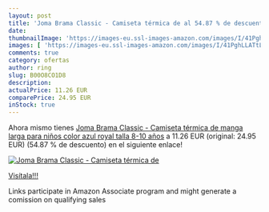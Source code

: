 ```yaml
---
layout: post
title: 'Joma Brama Classic - Camiseta térmica de al 54.87 % de descuento'
date: 
thumbnailImage: 'https://images-eu.ssl-images-amazon.com/images/I/41PghLLATtL._SL200_.jpg'
images: [ 'https://images-eu.ssl-images-amazon.com/images/I/41PghLLATtL._SL200_.jpg' ]
comments: true
category: ofertas
author: ring
slug: B00O8CO1D8
description:
actualPrice: 11.26 EUR
comparePrice: 24.95 EUR
inStock: true
---
```


Ahora mismo tienes [Joma Brama Classic - Camiseta térmica de manga larga para niños  color azul royal  talla 8-10 años](https://www.amazon.es/dp/B00O8CO1D8/?tag=tolees-21) a 11.26 EUR (original: 24.95 EUR) (54.87 %  de descuento) en el siguiente enlace!

[![Joma Brama Classic - Camiseta térmica de](https://images-eu.ssl-images-amazon.com/images/I/41PghLLATtL._SL200_.jpg)](https://www.amazon.es/dp/B00O8CO1D8/?tag=tolees-21)

[Visítala!!!](https://www.amazon.es/dp/B00O8CO1D8/?tag=tolees-21)

Links participate in Amazon Associate program and might generate a comission on qualifying sales
